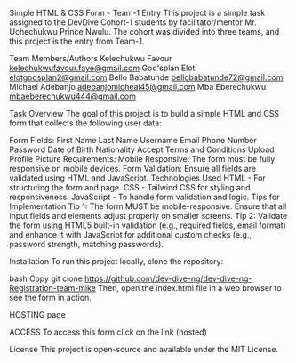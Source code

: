 Simple HTML & CSS Form - Team-1 Entry
This project is a simple task assigned to the DevDive Cohort-1 students by facilitator/mentor Mr. Uchechukwu Prince Nwulu. The cohort was divided into three teams, and this project is the entry from Team-1.

Team Members/Authors
Kelechukwu Favour <kelechukwufavour.faye@gmail.com>
God'splan Elot <elotgodsplan2@gmail.com>
Bello Babatunde <bellobabatunde72@gmail.com>
Michael Adebanjo <adebanjomicheal45@gmail.com>
Mba Eberechukwu   <mbaeberechukwu444@gmail.com>

Task Overview
The goal of this project is to build a simple HTML and CSS form that collects the following user data:

Form Fields:
First Name
Last Name
Username
Email
Phone Number
Password
Date of Birth
Nationality
Accept Terms and Conditions
Upload Profile Picture
Requirements:
Mobile Responsive: The form must be fully responsive on mobile devices.
Form Validation: Ensure all fields are validated using HTML and JavaScript.
Technologies Used
HTML - For structuring the form and page.
CSS - Tailwind CSS for styling and responsiveness.
JavaScript - To handle form validation and logic.
Tips for Implementation
Tip 1: The form MUST be mobile-responsive. Ensure that all input fields and elements adjust properly on smaller screens.
Tip 2: Validate the form using HTML5 built-in validation (e.g., required fields, email format) and enhance it with JavaScript for additional custom checks (e.g., password strength, matching passwords).

Installation
To run this project locally, clone the repository:

bash
Copy
git clone <https://github.com/dev-dive-ng/dev-dive-ng-Registration-team-mike>
Then, open the index.html file in a web browser to see the form in action.

HOSTING
page

ACCESS
To access this form click on the link (hosted)

License
This project is open-source and available under the MIT License.

